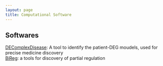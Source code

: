 ```yaml
---
layout: page
title: Computational Software
---
```


## Softwares
<div style="text-align:left">
<a href="http://www.github.io/menggf/DEComplexDisease">DEComplexDisease</a>: A tool to identify the patient-DEG moudels, used for precise medicine discovery 
<br />
<a href="http://www.github.io/menggf/bireg">BiReg</a>: a tools for discovery of partial regulation
</div>
